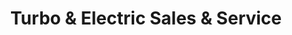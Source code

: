 ---
title: "Turbo & Electric Sales & Service"
url: /phoenix/turbo-and-electric-sales-and-service/
shop: shop
---